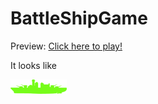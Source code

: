 # BattleShipGame

Preview: [Click here to play!](https://harshanandini.github.io/BattleShipGame/)

It looks like 

![board](ship.png)

